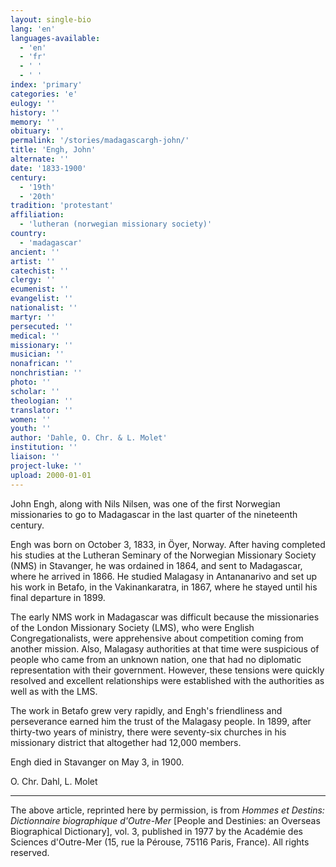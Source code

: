 ```yaml
---
layout: single-bio
lang: 'en'
languages-available:
  - 'en'
  - 'fr'
  - ' '
  - ' '
index: 'primary'
categories: 'e'
eulogy: ''
history: ''
memory: ''
obituary: ''
permalink: '/stories/madagascargh-john/'
title: 'Engh, John'
alternate: ''
date: '1833-1900'
century:
  - '19th'
  - '20th'
tradition: 'protestant'
affiliation:
  - 'lutheran (norwegian missionary society)'
country:
  - 'madagascar'
ancient: ''
artist: ''
catechist: ''
clergy: ''
ecumenist: ''
evangelist: ''
nationalist: ''
martyr: ''
persecuted: ''
medical: ''
missionary: ''
musician: ''
nonafrican: ''
nonchristian: ''
photo: ''
scholar: ''
theologian: ''
translator: ''
women: ''
youth: ''
author: 'Dahle, O. Chr. & L. Molet'
institution: ''
liaison: ''
project-luke: ''
upload: 2000-01-01
---
```



John Engh, along with Nils Nilsen, was one of the first Norwegian missionaries to go to Madagascar in the last quarter of the nineteenth century.

Engh was born on October 3, 1833, in Öyer, Norway. After having completed his studies at the Lutheran Seminary of the Norwegian Missionary Society (NMS) in Stavanger, he was ordained in 1864, and sent to Madagascar, where he arrived in 1866. He studied Malagasy in Antananarivo and set up his work in Betafo, in the Vakinankaratra, in 1867, where he stayed until his final departure in 1899.

The early NMS work in Madagascar was difficult because the missionaries of the London Missionary Society (LMS), who were English Congregationalists, were apprehensive about competition coming from another mission. Also, Malagasy authorities at that time were suspicious of people who came from an unknown nation, one that had no diplomatic representation with their government. However, these tensions were quickly resolved and excellent relationships were established with the authorities as well as with the LMS.

The work in Betafo grew very rapidly, and Engh's friendliness and perseverance earned him the trust of the Malagasy people. In 1899, after thirty-two years of ministry, there were seventy-six churches in his missionary district that altogether had 12,000 members.

Engh died in Stavanger on May 3, in 1900.

O. Chr. Dahl, L. Molet

---

The above article, reprinted here by permission, is from *Hommes et Destins: Dictionnaire biographique d'Outre-Mer* [People and Destinies: an Overseas Biographical Dictionary], vol. 3, published in 1977 by the Académie des Sciences d'Outre-Mer (15, rue la Pérouse, 75116 Paris, France). All rights reserved.